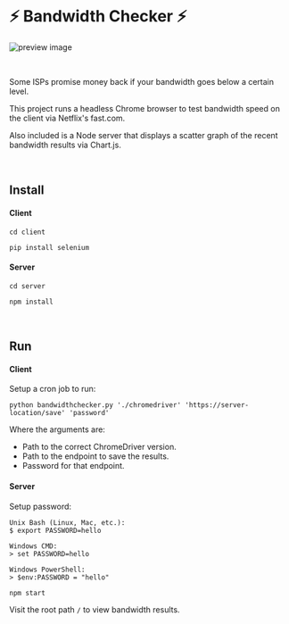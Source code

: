 # ⚡ Bandwidth Checker ⚡

![preview image](https://github.com/healeycodes/bandwidth-checker/raw/master/graphexample.png "Image of scatter graph bandwidth results")

&nbsp;

Some ISPs promise money back if your bandwidth goes below a certain level.

This project runs a headless Chrome browser to test bandwidth speed on the client via Netflix's fast.com.

Also included is a Node server that displays a scatter graph of the recent bandwidth results via Chart.js.

&nbsp;

## Install

#### Client

`cd client`

`pip install selenium`

#### Server

`cd server`

`npm install`

&nbsp;

## Run

#### Client

Setup a cron job to run:

`python bandwidthchecker.py './chromedriver' 'https://server-location/save' 'password'`

Where the arguments are:
- Path to the correct ChromeDriver version.
- Path to the endpoint to save the results.
- Password for that endpoint.

#### Server

Setup password:
```
Unix Bash (Linux, Mac, etc.):
$ export PASSWORD=hello

Windows CMD:
> set PASSWORD=hello

Windows PowerShell:
> $env:PASSWORD = "hello"
```

`npm start`

Visit the root path `/` to view bandwidth results.
